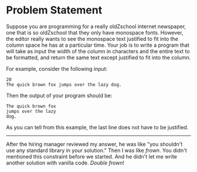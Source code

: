 Problem Statement
=========

Suppose you are programming for a really oldZschool internet newspaper,
one that is so oldZschool that they only have monospace fonts. However,
the editor really wants to see the monospace text justified to fit into
the column space he has at a particular time. Your job is to write a program that 
will take as input the width of the column in characters and the entire text to
be formatted, and return the same text except justified to fit into the column.

For example, consider the following input:
```
20
The quick brown fox jumps over the lazy dog.
```

Then the output of your program should be:
```
The quick brown fox
jumps over the lazy
dog.
```

As you can tell from this example, the last line does not have to be justified.

---

After the hiring manager reviewed my answer, he was like "you shouldn't use any standard library in your solution." Then I was like *frown*. You didn't mentioned this constraint before we started. And he didn't let me write another solution with vanilla code. *Double frown*!